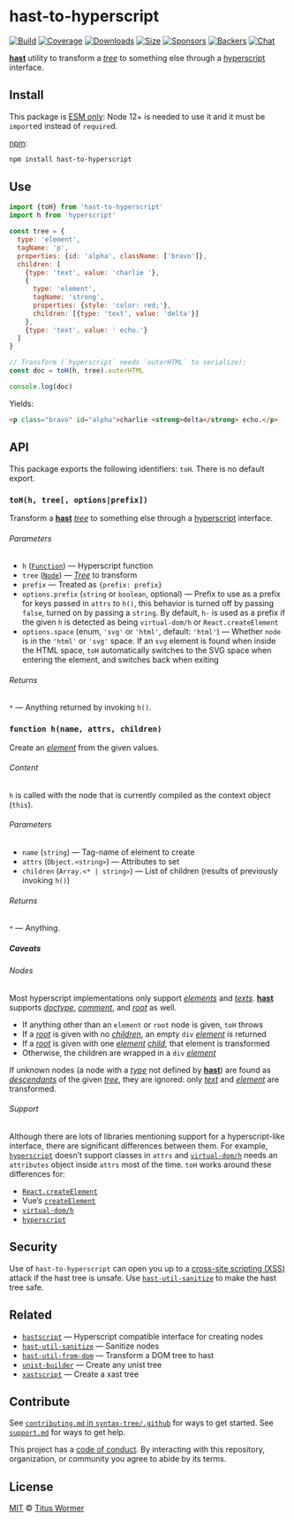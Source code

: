 # hast-to-hyperscript

[![Build][build-badge]][build]
[![Coverage][coverage-badge]][coverage]
[![Downloads][downloads-badge]][downloads]
[![Size][size-badge]][size]
[![Sponsors][sponsors-badge]][collective]
[![Backers][backers-badge]][collective]
[![Chat][chat-badge]][chat]

[**hast**][hast] utility to transform a [*tree*][tree] to something else through
a [hyperscript][] interface.

## Install

This package is [ESM only](https://gist.github.com/sindresorhus/a39789f98801d908bbc7ff3ecc99d99c):
Node 12+ is needed to use it and it must be `import`ed instead of `require`d.

[npm][]:

```sh
npm install hast-to-hyperscript
```

## Use

```js
import {toH} from 'hast-to-hyperscript'
import h from 'hyperscript'

const tree = {
  type: 'element',
  tagName: 'p',
  properties: {id: 'alpha', className: ['bravo']},
  children: [
    {type: 'text', value: 'charlie '},
    {
      type: 'element',
      tagName: 'strong',
      properties: {style: 'color: red;'},
      children: [{type: 'text', value: 'delta'}]
    },
    {type: 'text', value: ' echo.'}
  ]
}

// Transform (`hyperscript` needs `outerHTML` to serialize):
const doc = toH(h, tree).outerHTML

console.log(doc)
```

Yields:

```html
<p class="bravo" id="alpha">charlie <strong>delta</strong> echo.</p>
```

## API

This package exports the following identifiers: `toH`.
There is no default export.

### `toH(h, tree[, options|prefix])`

Transform a [**hast**][hast] [*tree*][tree] to something else through a
[hyperscript][] interface.

###### Parameters

*   `h` ([`Function`][h]) — Hyperscript function
*   `tree` ([`Node`][node]) — [*Tree*][tree] to transform
*   `prefix` — Treated as `{prefix: prefix}`
*   `options.prefix` (`string` or `boolean`, optional)
    — Prefix to use as a prefix for keys passed in `attrs` to `h()`,
    this behavior is turned off by passing `false`, turned on by passing
    a `string`.
    By default, `h-` is used as a prefix if the given `h` is detected as being
    `virtual-dom/h` or `React.createElement`
*   `options.space` (enum, `'svg'` or `'html'`, default: `'html'`)
    — Whether `node` is in the `'html'` or `'svg'` space.
    If an `svg` element is found when inside the HTML space, `toH` automatically
    switches to the SVG space when entering the element, and switches back when
    exiting

###### Returns

`*` — Anything returned by invoking `h()`.

### `function h(name, attrs, children)`

Create an [*element*][element] from the given values.

###### Content

`h` is called with the node that is currently compiled as the context object
(`this`).

###### Parameters

*   `name` (`string`) — Tag-name of element to create
*   `attrs` (`Object.<string>`) — Attributes to set
*   `children` (`Array.<* | string>`) — List of children (results of previously
    invoking `h()`)

###### Returns

`*` — Anything.

##### Caveats

###### Nodes

Most hyperscript implementations only support [*elements*][element] and
[*texts*][text].
[**hast**][hast] supports [*doctype*][doctype], [*comment*][comment], and
[*root*][root] as well.

*   If anything other than an `element` or `root` node is given, `toH` throws
*   If a [*root*][root] is given with no [*children*][child], an empty `div`
    [*element*][element] is returned
*   If a [*root*][root] is given with one [*element*][element] [*child*][child],
    that element is transformed
*   Otherwise, the children are wrapped in a `div` [*element*][element]

If unknown nodes (a node with a [*type*][type] not defined by [**hast**][hast])
are found as [*descendants*][descendant] of the given [*tree*][tree], they are
ignored: only [*text*][text] and [*element*][element] are transformed.

###### Support

Although there are lots of libraries mentioning support for a hyperscript-like
interface, there are significant differences between them.
For example, [`hyperscript`][hyperscript] doesn’t support classes in `attrs` and
[`virtual-dom/h`][vdom] needs an `attributes` object inside `attrs` most of the
time.
`toH` works around these differences for:

*   [`React.createElement`][react]
*   Vue’s [`createElement`][vue]
*   [`virtual-dom/h`][vdom]
*   [`hyperscript`][hyperscript]

## Security

Use of `hast-to-hyperscript` can open you up to a
[cross-site scripting (XSS)][xss] attack if the hast tree is unsafe.
Use [`hast-util-sanitize`][sanitize] to make the hast tree safe.

## Related

*   [`hastscript`][hastscript]
    — Hyperscript compatible interface for creating nodes
*   [`hast-util-sanitize`][sanitize]
    — Sanitize nodes
*   [`hast-util-from-dom`](https://github.com/syntax-tree/hast-util-from-dom)
    — Transform a DOM tree to hast
*   [`unist-builder`](https://github.com/syntax-tree/unist-builder)
    — Create any unist tree
*   [`xastscript`](https://github.com/syntax-tree/xastscript)
    — Create a xast tree

## Contribute

See [`contributing.md` in `syntax-tree/.github`][contributing] for ways to get
started.
See [`support.md`][support] for ways to get help.

This project has a [code of conduct][coc].
By interacting with this repository, organization, or community you agree to
abide by its terms.

## License

[MIT][license] © [Titus Wormer][author]

<!-- Definitions -->

[build-badge]: https://github.com/syntax-tree/hast-to-hyperscript/workflows/main/badge.svg

[build]: https://github.com/syntax-tree/hast-to-hyperscript/actions

[coverage-badge]: https://img.shields.io/codecov/c/github/syntax-tree/hast-to-hyperscript.svg

[coverage]: https://codecov.io/github/syntax-tree/hast-to-hyperscript

[downloads-badge]: https://img.shields.io/npm/dm/hast-to-hyperscript.svg

[downloads]: https://www.npmjs.com/package/hast-to-hyperscript

[size-badge]: https://img.shields.io/bundlephobia/minzip/hast-to-hyperscript.svg

[size]: https://bundlephobia.com/result?p=hast-to-hyperscript

[sponsors-badge]: https://opencollective.com/unified/sponsors/badge.svg

[backers-badge]: https://opencollective.com/unified/backers/badge.svg

[collective]: https://opencollective.com/unified

[chat-badge]: https://img.shields.io/badge/chat-discussions-success.svg

[chat]: https://github.com/syntax-tree/unist/discussions

[npm]: https://docs.npmjs.com/cli/install

[license]: license

[author]: https://wooorm.com

[contributing]: https://github.com/syntax-tree/.github/blob/HEAD/contributing.md

[support]: https://github.com/syntax-tree/.github/blob/HEAD/support.md

[coc]: https://github.com/syntax-tree/.github/blob/HEAD/code-of-conduct.md

[vdom]: https://github.com/Matt-Esch/virtual-dom/tree/HEAD/virtual-hyperscript

[hyperscript]: https://github.com/hyperhype/hyperscript

[react]: https://reactjs.org/docs/glossary.html#react-elements

[vue]: https://vuejs.org/v2/guide/render-function.html#createElement-Arguments

[hastscript]: https://github.com/syntax-tree/hastscript

[tree]: https://github.com/syntax-tree/unist#tree

[child]: https://github.com/syntax-tree/unist#child

[type]: https://github.com/syntax-tree/unist#type

[descendant]: https://github.com/syntax-tree/unist#descendant

[hast]: https://github.com/syntax-tree/hast

[node]: https://github.com/syntax-tree/hast#nodes

[text]: https://github.com/syntax-tree/hast#text

[doctype]: https://github.com/syntax-tree/hast#doctype

[root]: https://github.com/syntax-tree/hast#root

[comment]: https://github.com/syntax-tree/hast#comment

[element]: https://github.com/syntax-tree/hast#element

[h]: #function-hname-attrs-children

[xss]: https://en.wikipedia.org/wiki/Cross-site_scripting

[sanitize]: https://github.com/syntax-tree/hast-util-sanitize
